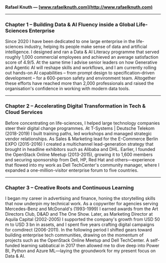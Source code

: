 **Rafael Knuth — [www.rafaelknuth.com](http://www.rafaelknuth.com)**

---

### Chapter 1 – Building Data & AI Fluency inside a Global Life-Sciences Enterprise

Since 2020 I have been dedicated to one large enterprise in the life-sciences industry, helping its people make sense of data and artificial intelligence. I designed and ran a Data & AI Literacy programme that served roughly 1,000 commercial employees and achieved an average satisfaction score of 4.9/5. At the same time I advise senior leaders on how Generative and Agentic AI will reshape skills and workflows, and I am currently rolling out hands-on AI capabilities – from prompt design to specification-driven development – for a 600-person safety and environment team. Altogether these efforts have reached more than 2,000 professionals and raised the organisation's confidence in working with modern data tools.&#x20;

---

### Chapter 2 – Accelerating Digital Transformation in Tech & Cloud Services

Before concentrating on life-sciences, I helped large technology companies steer their digital change programmes. At T-Systems | Deutsche Telekom (2018-2019) I built training paths, led workshops and managed strategic vendor relationships. As Sales & Marketing lead for the E-Commerce Berlin EXPO (2015-2016) I created a multichannel lead-generation strategy that brought in headline exhibitors such as Alibaba and DHL. Earlier, I founded the OpenStack Online Meetup (2013-2015), growing it to 1,600 members and securing sponsorship from Dell, HP, Red Hat and others—experience that flowed into my work as Dell TechCenter's community manager, where I expanded a one-million-visitor enterprise forum to five countries.&#x20;

---

### Chapter 3 – Creative Roots and Continuous Learning

I began my career in advertising and finance, honing the storytelling skills that now underpin my technical work. As a copywriter for agencies serving Mercedes-Benz and McDonald's (1993-1999) I earned awards from the Art Directors Club, D&AD and The One Show. Later, as Marketing Director at Aquila Capital (2002-2005) I supported the company's growth from USD 50 m to USD 3 bn in assets, and I spent five years crafting digital campaigns for comdirect (2006-2011). In the following period I shifted gears toward building enterprise tech communities, drawing on the momentum of projects such as the OpenStack Online Meetup and Dell TechCenter. A self-funded learning sabbatical in 2017 then allowed me to dive deep into Power BI, Python and Azure ML—laying the groundwork for my present focus on Data & AI.&#x20;